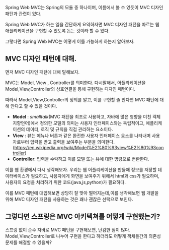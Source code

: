 
Spring Web MVC는 Spring의 모듈 중 하나이며, 이름에서 볼 수 있듯이 MVC 디자인 패턴과 관련이 있다.

Spring Web MVC가 하는 일을 간단하게 요약하자면 MVC 디자인 패턴을 따르는 웹 애플리케이션을 구현할 수 있도록 돕는 것이라 할 수 있다.

그렇다면 Spring Web MVC는 어떻게 이를 가능하게 하는지 알아보자.

## MVC 디자인 패턴에 대해.
먼저 MVC 디자인 패턴에 대해 말해보자.

MVC는 Model, View , Controller를 의미한다.
다시말해서, 어플리케이션을 Model,View,Controller의 상호연결을 통해 구현하는 디자인 패턴이다.

따라서 Model,View,Controller의 정의를 알고, 이를 구현할 줄 안다면 MVC 패턴에 대해 안다고 할 수 있을 것이다.

- **Model** : *smalltalk*(MVC 패턴을 최초로 사용하고, 자바에 많은 영향을 미친 객체지향언어)에서 정의한 모델의 의미는 사용자 인터페이스와는 독립적이고, 애플리케이션의 데이터, 로직 및 규칙을 직접 관리하는 요소이다.
- **View** : 뷰는 메뉴나 버튼과 같은 완전한 사용자 인터페이스 요소를 나타내며 사용자로부터 입력을 받고 출력을 보여주는 부분을 의미한다.(https://en.wikipedia.org/wiki/Model%E2%80%93view%E2%80%93controller)
- **Controller**: 입력을 수락하고 이를 모델 또는 뷰에 대한 명령으로 변환한다.


이를 웹 환경에서 다시 생각해보자. 우리는 웹 어플리케이션을 만들때 정보를 저장할 데이터베이스가 필요하고, 사용자에게 화면을 보여주기 위해서 html과 css가 필요하며, 사용자의 요청을 처리하기 위한 코드(java,js,python)가 필요하다.

이를 MVC 패턴에 대입해보면 상당히 잘 맞아 떨어지는데,이를 생각해보면 웹 개발을 위해 MVC 디자인 패턴을 사용하는 것은 꽤나 괜찮은 선택으로 보인다.

## 그렇다면 스프링은 MVC 아키텍쳐를 어떻게 구현했는가?

스프링 없이 순수 자바로 MVC 패턴을 구현해보면, 난감한 점이 많다.
Model,View,Controller로 나누어 구현을 한다고 하더라도 어떻게 객체들간의 의존성 문제를 해결할 수 있을까?




